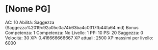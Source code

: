 # [Nome PG]

AC: 10
Abilità: Saggezza (Saggezza%2019c92a05c0a74b63ba4c0317fb44fa64.md)
Bonus Competenza: 1
Competenza: No
Livello: 1
PP: 10
PS: 20
Saggezza: 0
Velocità: 30
XP: 0.416666666667
XP attuali: 2500
XP massimi per livello: 6000